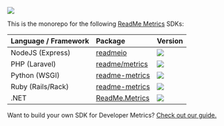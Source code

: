 [![](https://d3vv6lp55qjaqc.cloudfront.net/items/1M3C3j0I0s0j3T362344/Untitled-2.png)](https://readme.com)

This is the monorepo for the following [ReadMe Metrics](https://readme.com/metrics/) SDKs:

| Language / Framework | Package | Version |
| :--- | :--- | :--- |
| NodeJS (Express) | [readmeio](https://github.com/readmeio/metrics-sdks/tree/main/packages/node) | [![](https://img.shields.io/npm/v/readmeio)](https://npm.im/readmeio) |
| PHP (Laravel) | [readme/metrics](https://github.com/readmeio/metrics-sdks/tree/main/packages/php) | [![](https://img.shields.io/packagist/v/readme/metrics)](https://packagist.org/packages/readme/metrics) |
| Python (WSGI) | [readme-metrics](https://github.com/readmeio/metrics-sdks/tree/main/packages/python) | [![](https://img.shields.io/pypi/v/readme-metrics)](https://pypi.org/project/readme-metrics/) |
| Ruby (Rails/Rack) | [readme-metrics](https://github.com/readmeio/metrics-sdks/tree/main/packages/ruby) | [![](https://img.shields.io/gem/v/readme-metrics)](https://rubygems.org/gems/readme-metrics) |
| .NET | [ReadMe.Metrics](https://github.com/readmeio/metrics-sdks/tree/main/packages/dotnet) | [![](https://img.shields.io/nuget/v/ReadMe.Metrics)](https://www.nuget.org/packages/ReadMe.Metrics/) |

Want to build your own SDK for Developer Metrics? [Check out our guide.](https://docs.readme.com/metrics/docs/building-api-metrics-middleware)
